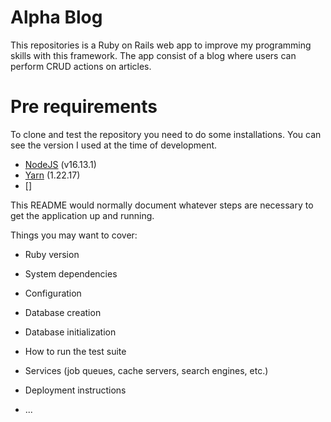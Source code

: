 # Alpha Blog

This repositories is a Ruby on Rails web app to improve my programming skills with this framework.
The app consist of a blog where users can perform CRUD actions on articles.

# Pre requirements

To clone and test the repository you need to do some installations. You can see the version I used at the time of development.

- [NodeJS](https://nodejs.org/) (v16.13.1)
- [Yarn](https://yarnpkg.com/) (1.22.17)
- []


This README would normally document whatever steps are necessary to get the
application up and running.

Things you may want to cover:

* Ruby version

* System dependencies

* Configuration

* Database creation

* Database initialization

* How to run the test suite

* Services (job queues, cache servers, search engines, etc.)

* Deployment instructions

* ...
